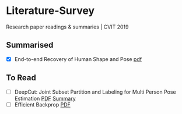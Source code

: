 # Literature-Survey
Research paper readings &amp; summaries | CVIT 2019

## Summarised
- [x] End-to-end Recovery of Human Shape and Pose [pdf](https://people.eecs.berkeley.edu/~kanazawa/papers/HMR_camera_ready.pdf)

## To Read

- [ ] DeepCut: Joint Subset Partition and Labeling for Multi Person Pose Estimation [PDF](https://pose.mpi-inf.mpg.de/contents/pishchulin16cvpr.pdf) [Summary](https://github.com/RohanChacko/Literature-Survey/blob/master/End-to-end%20Recovery%20of%20Human%20Shape%20and%20Pose.pdf)
- [ ] Efficient Backprop [PDF](http://yann.lecun.com/exdb/publis/pdf/lecun-98b.pdf)
